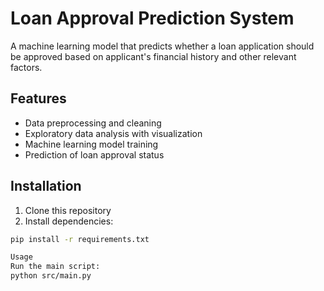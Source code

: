 # Loan Approval Prediction System

A machine learning model that predicts whether a loan application should be approved based on applicant's financial history and other relevant factors.

## Features
- Data preprocessing and cleaning
- Exploratory data analysis with visualization
- Machine learning model training
- Prediction of loan approval status

## Installation
1. Clone this repository
2. Install dependencies:
```bash
pip install -r requirements.txt

Usage
Run the main script:
python src/main.py